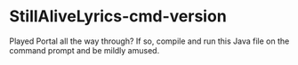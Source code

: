 # StillAliveLyrics-cmd-version
Played Portal all the way through? If so, compile and run this Java file on the command prompt and be mildly amused.
